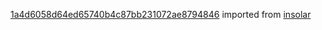 [1a4d6058d64ed65740b4c87bb231072ae8794846](https://github.com/insolar/insolar/commit/1a4d6058d64ed65740b4c87bb231072ae8794846) imported from [insolar](https://github.com/insolar/insolar)
